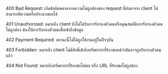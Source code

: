 400 Bad Request: เกิดข้อผิดพลาดจากความไม่ถูกต้องของ request ที่ส่งมาจาก client ไม่สามารถตีความหรือประมวลผลได้

401 Unauthorized: หมายถึง client ยังไม่ได้รับการรับรองตัวตนหรือคุณสมบัติการรับรองตัวตนไม่ถูกต้อง ต้องใช้การรับรองตัวตนเพื่อเข้าถึงข้อมูล

402 Payment Required: สถานะนี้ไม่ได้ถูกใช้งานอยู่ในปัจจุบัน

403 Forbidden: หมายถึง client ไม่มีสิทธิ์เข้าถึงทรัพยากรที่ร้องขอแม้ว่ามันอาจถูกรับรองตัวตนแล้ว

404 Not Found: หมายถึงทรัพยากรที่ร้องขอไม่พบ หรือ URL ที่ร้องขอไม่ถูกต้อง